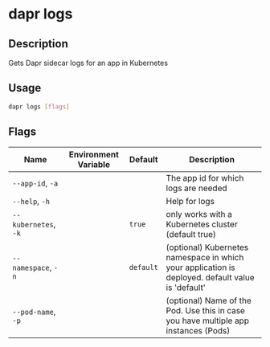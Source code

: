 # dapr logs

## Description

Gets Dapr sidecar logs for an app in Kubernetes

## Usage

```bash
dapr logs [flags]
```

## Flags

| Name | Environment Variable | Default | Description
| --- | --- | --- | --- |
| `--app-id`, `-a` | | | The app id for which logs are needed |
| `--help`, `-h` | | | Help for logs |
| `--kubernetes`, `-k` | | `true` | only works with a Kubernetes cluster (default true) |
| `--namespace`, `-n` | | `default` | (optional) Kubernetes namespace in which your application is deployed. default value is 'default' |
| `--pod-name`, `-p` | | | (optional) Name of the Pod. Use this in case you have multiple app instances (Pods) |
